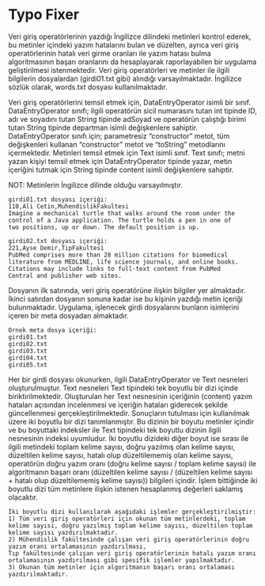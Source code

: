 # Typo Fixer

Veri giriş operatörlerinin yazdığı İngilizce dilindeki metinleri kontrol ederek, bu metinler içindeki yazım
hatalarını bulan ve düzelten, ayrıca veri giriş operatörlerinin hatalı veri girme oranları ile yazım hatası bulma
algoritmasının başarı oranlarını da hesaplayarak raporlayabilen bir uygulama geliştirilmesi istenmektedir. 
Veri giriş operatörleri ve metinler ile ilgili bilgilerin dosyalardan (girdi01.txt gibi) alındığı varsayılmaktadır. 
İngilizce sözlük olarak, words.txt dosyası kullanılmaktadır.

Veri giriş operatörlerini temsil etmek için, DataEntryOperator isimli bir sınıf.
DataEntryOperator sınıfı; ilgili operatörün sicil numarasını tutan int tipinde ID, adı ve soyadını tutan String tipinde adSoyad ve operatörün çalıştığı birimi tutan String tipinde departman isimli değişkenlere sahiptir. DataEntryOperator sınıfı için; parametresiz “constructor” metot, tüm değişkenleri kullanan “constructor” metot ve “toString” metodlarını içermektedir.
Metinleri temsil etmek için Text isimli sınıf. Text sınıfı; metni yazan kişiyi temsil etmek için DataEntryOperator tipinde yazar, metin içeriğini tutmak için String tipinde content isimli değişkenlere sahiptir.

NOT: Metinlerin İngilizce dilinde olduğu varsayılmıştır.

    girdi01.txt dosyası içeriği:
    110,Ali Cetin,MuhendislikFakultesi
    Imagine a mechanical turtle that walks around the room under the
    control of a Java application. The turtle holds a pen in one of
    two positions, up or down. The default position is up.
    
    girdi02.txt dosyası içeriği:
    221,Ayse Demir,TipFakultesi
    PubMed comprises more than 28 million citations for biomedical
    literature from MEDLINE, life science journals, and online books.
    Citations may include links to full-text content from PubMed
    Central and publisher web sites.
Dosyanın ilk satırında, veri giriş operatörüne ilişkin bilgiler yer almaktadır. İkinci satırdan dosyanın
sonuna kadar ise bu kişinin yazdığı metin içeriği bulunmaktadır.
Uygulama, işlenecek girdi dosyalarını bunların isimlerini içeren bir meta dosyadan almaktadır.

    Örnek meta dosya içeriği:
    girdi01.txt
    girdi02.txt
    girdi03.txt
    girdi04.txt
    girdi05.txt
    
Her bir girdi dosyası okunurken, ilgili DataEntryOperator ve Text nesneleri oluşturulmuştur. 
Text nesneleri Text tipindeki tek boyutlu bir dizi içinde biriktirilmektedir.
Oluşturulan her Text nesnesinin içeriğinin (content) yazım hataları açısından incelenmesi ve içeriğin hataları giderecek şekilde güncellenmesi gerçekleştirilmektedir.
Sonuçların tutulması için kullanılmak üzere iki boyutlu bir dizi tanımlanmıştır. Bu dizinin bir boyutu metinler içindir ve bu boyuttaki indeksler ile Text tipindeki 
tek boyutlu dizinin ilgili nesnesinin indeksi uyumludur. İki boyutlu dizideki diğer boyut ise sırası ile ilgili metindeki toplam kelime sayısı, 
doğru yazılmış olan kelime sayısı, düzeltilen kelime sayısı, hatalı olup düzeltilememiş olan kelime sayısı, operatörün doğru yazım oranı 
(doğru kelime sayısı / toplam kelime sayısı) ile algoritmanın başarı oranı (düzeltilen kelime sayısı / (düzeltilen kelime sayısı + hatalı olup düzeltilememiş kelime sayısı)) 
bilgileri içindir. İşlem bittiğinde iki boyutlu dizi tüm metinlere ilişkin istenen hesaplanmış değerleri saklamış olacaktır.

    İki boyutlu dizi kullanılarak aşağıdaki işlemler gerçekleştirilmiştir:
    1) Tüm veri giriş operatörleri için okunan tüm metinlerdeki, toplam kelime sayısı, doğru yazılmış toplam kelime sayısı, düzeltilen toplam kelime sayısı yazdırılmaktadır.
    2) Mühendislik fakültesinde çalışan veri giriş operatörlerinin doğru yazım oranı ortalamasının yazdırılması, 
    Tıp fakültesinde çalışan veri giriş operatörlerinin hatalı yazım oranı ortalamasının yazdırılması gibi spesifik işlemler yapılmaktadır.
    3) Okunan tüm metinler için algoritmanın başarı oranı ortalaması yazdırılmaktadır.
